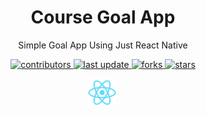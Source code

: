 <div align="center">
  <h1>Course Goal App</h1>
  <p>
    Simple Goal App Using Just React Native
  </p>
  <p>
  <a href="https://github.com/edegan-furb/CourseGoalApp/graphs/contributors">
    <img src="https://img.shields.io/github/contributors/edegan-furb/CourseGoalApp" alt="contributors" />
  </a>
  <a href="">
    <img src="https://img.shields.io/github/last-commit/edegan-furb/CourseGoalApp" alt="last update" />
  </a>
  <a href="https://github.com/edegan-furb/CourseGoalApp/network/members">
    <img src="https://img.shields.io/github/forks/edegan-furb/CourseGoalApp" alt="forks" />
  </a>
  <a href="https://github.com/edegan-furb/CourseGoalApp/stargazers">
    <img src="https://img.shields.io/github/stars/edegan-furb/CourseGoalApp" alt="stars" />
  </a>
</p>
<p>
<img src="https://github.com/devicons/devicon/blob/master/icons/react/react-original.svg" title="ReactNative" alt="ReactNative " width="45" height="45"/>&nbsp;
</p>
</div>

